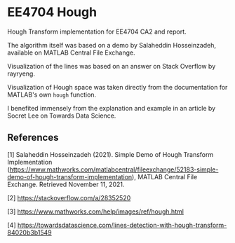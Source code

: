 # EE4704 Hough
Hough Transform implementation for EE4704 CA2 and report.

The algorithm itself was based on a demo by Salaheddin Hosseinzadeh, available on MATLAB Central File Exchange. 

Visualization of the lines was based on an answer on Stack Overflow by rayryeng.

Visualization of Hough space was taken directly from the documentation for MATLAB's own `hough` function.

I benefited immensely from the explanation and example in an article by Socret Lee on Towards Data Science.

## References

[1] Salaheddin Hosseinzadeh (2021). Simple Demo of Hough Transform Implementation (https://www.mathworks.com/matlabcentral/fileexchange/52183-simple-demo-of-hough-transform-implementation), MATLAB Central File Exchange. Retrieved November 11, 2021.

[2] https://stackoverflow.com/a/28352520

[3] https://www.mathworks.com/help/images/ref/hough.html

[4] https://towardsdatascience.com/lines-detection-with-hough-transform-84020b3b1549
